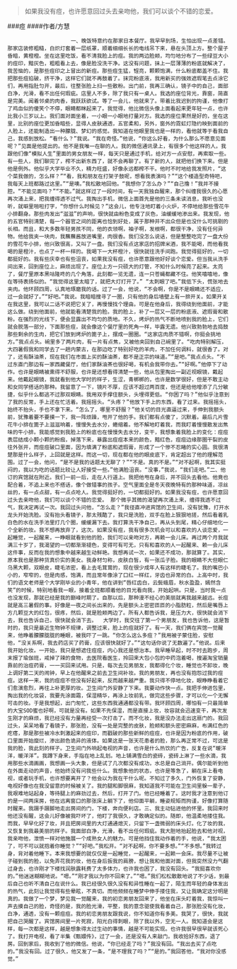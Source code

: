 > 如果我没有痘，也许愿意回过头去亲吻他，我们可以谈个不错的恋爱。

###痘
####作者/方慧

						一、晚饭特意约在那家日本餐厅。我早早到场，生怕出现一点差错。那家店装修粗糙，白炽灯套着一层纸罩，顺着细细长长的电线吊下来，悬在头顶上方。整个屋子昏暗，黄橙橙。坐在这里吃饭，看不清我脸上的痘。我的两边脸颊，均匀地分布了一些绿豆大小的痘印，黯灰色，粗粗看上去，像是脸没洗干净。这没有问题，抹上一层薄薄的粉底就解决了，我苦恼的，是那些痘印之上冒出的新痘。那些痘生猛，锃亮，颗颗饱满，什么粉底都盖不住。我把那些痘掐破，挤干净，这样它们就不再鼓着了。抹完粉底液，我用新买的强效遮瑕笔去点涂它们，再用指肚匀开，最后，往整张脸上扫一些散粉。出门前，我再三确认，镜子中的自己，面部白净，光滑，看不出任何瑕疵。店里人不多，除了我只有一桌人。我选的座位背光，靠窗，简直是完美。闻着邻桌的肉香，我跃跃欲试。等了一会儿，他就来了。带着比我迟到的拘谨，他像打了鸡血似的傻笑个不停，眼睛都眯起来了。我觉得，他比微信头像上面看起来更年轻一点，也许比我小三岁以上。我们面对面坐着，一小眼一小眼地打量对方。我选的座位果然是好的，坐在这里，比别的座位更加昏暗些，显得人皮肤通透，五官柔和，另外，窗外的霓虹灯隐约映到面前的人脸上，还能制造出一种朦胧、梦幻的感觉。我知道在他眼里我也是一样的，看他就等于看我自己，我感到放松。“看什么？”我说。“我在奇怪。”他说，“你这么好看，为什么那么不愿意见面呢？”见面是他提出的。他不是我唯一在聊的人。我的微信通讯录上，有很多个他这样的人。我跟他们像“模拟人生”里面的男女朋友一样，每天只是通过手机，给对方一点安慰，再索取一些。有一些人，我们聊完了，榨不出新东西了，就不会再聊了。有了新的人，就把他们换下来。但是他是例外。他似乎大学毕业不久，精力旺盛，好像永远都榨不干。他时不时地给我发照片，“这个菜我做的，怎么样？”“看，我和朋友在打架子鼓呢，想看我表演吗？”“这个楼造型奇特吧，我每天上班都路过这里。”“是噢。”我松散地回他。“我想你了怎么办？”“自己撸！”我并不接腔。“不能见面吗？”“不能。”就这样过了一段时间，有一天我独自醒来，那个纠缠我很久的心愿再次涌上来，把我缠得透不过气。我掏出手机，微信上面首先是他的三条未读消息，我听也没听，就噼里啪啦打字，“你想什么时候见？”这会儿，他专注地盯着小火炉，不停地给那些雪花牛小排翻身。那些肉发出“滋滋”的声响，很快就由粉色变成了灰色，油缓缓地渗出来。我发现，他的五官特别清楚，每一个器官之间的距离也恰到好处，属于那种并不出众但是也没什么可挑剔的长相。而且，和大多数年轻男孩不同，他的衣领啊，袖子啊，发根啊，都很干净，没有任何异物。他给我夹一块肉，我蘸蘸酱放进嘴里，肉很香。我们没怎么说话，但是整整吃完了一盘大份的雪花牛小排，他兴致很高，又叫了一盘。我们没有点这家店的招牌米酒，我不能喝，而他看我喝的是橙汁，也点了一杯一样的。我喝下一大杯橙汁，很快就往洗手间跑。我觉得挺好的，一切都挺好的。我有些庆幸也有些沮丧，如果我没有痘，也许愿意跟他好好谈个恋爱。但当我从洗手间出来，回到座位上，麻烦出现了。座位上方一只硕大的灯管，不知什么时候亮了起来。太亮了，餐厅里原本黑咕隆咚的几个角落，此刻都一览无遗，连一只苍蝇都藏不住。他笑嘻嘻地，像在等待表扬似的。“我觉得这里太暗了，就把大灯打开了。” “太刺眼了吧。”我低下头，慌张地去夹肉。他环顾四周，认真地琢磨我的话。过了一会，他说，“不会啊，你是不是眼睛还不适应，过一会就好了。”“好吧。”我说。我暗暗搜寻了一圈，只有他的身后墙壁上有一排开关。如果开关在我这里，我可以二话不说把它关了，再慢慢找个理由。可是在他身后，我得绕到他面前，才能这么做。绕到他面前，他就能看清楚我的脸。我的脸上，补了一层又一层的粉底液、遮瑕膏和散粉。在强烈的光线下，便会显露出不均匀的质地。不久，烤炉的热气不断地喷到我的脸上，它们就会脱落一部分，下面那些痘，就会像这个餐厅里的死角一样，毕露无遗。他兴致勃勃地去捣鼓那些剩余的生肉，把它们放到烤炉的篦子上，摆成一圈圈。“这家店肉质不错啊，你挺会挑地方。”我点点头。碗里多了两片肉，有一片有点焦，又被他夹回到自己碗里了。“吃肉特别解压，大四暑假我和同学去了一趟内蒙古，在那边吃了特别好吃的羊肉，不加任何调料，就很香了。对了，还有酥油茶，现在我们在市面上买的酥油茶，都不是正宗的味道。”“是吧。”我点点头。“不过东直门那边有一家西藏餐厅，他们家酥油茶也很好喝，有机会我带你去。”“好啊。”他停下了动作。也许是眼睛被熏得不舒服，也许是还想看得清楚一些，他从包里掏出一副近视眼镜，戴起来。他戴起眼镜，我就看到他大学时的样子，生涩，青梆梆的，也许是数学很好，但是不敢主动和女同学搭话的那种。我留意了一下，镜片不厚，应该不超过两百度，但还是给他增添了几分敏捷，似乎什么都逃不过那双眼睛。我用双手撑住额头，头埋得更低。“你困了吗？”他似乎注意到了我的反常，手上还在忙活着。我摇摇头。“头疼？”他放下手上的东西，看了过来。我摇摇头，始终不抬头，手也不拿下来。“怎么了，哪里不舒服？”他关切的目光直逼过来，手伸到我额头前，犹豫着要不要摸一下，我一阵烦躁，甩开了他的手。我们都有点傻了，沉默着。最后几片雪花牛小排在篦子上滋滋响着，慢慢失去水分，蜷缩着。他不解地盯着我，而我盯着慢慢散发出焦味的牛小排。我能感觉到我脸上的粉底也在慢慢失去水分，变干，我想象着我脸上的变化：痘痘表层结成小颗小颗的粉痂，掉落下来，暴露出痘痘本来的颜色，黯红色，痘痘边缘那圈干裂的皮往外张开，而痘痘破口里面，因为填满了粉底和遮瑕膏，形成了一个惨不忍睹的实心圆。我很清楚那是什么样子，上回就是这样。而这一切，现在都在他的眼皮底下，肯定超出了他的理解范围。过了一会，他问，“是不是我的话题太无聊了？”“不是。真的不是。”“对不起啊，我其实挺闷的，我以为吃的话题比较让人好接受一些。”他满脸沮丧。“没事，”我说，“我们走吧。”二、他订的宾馆就在附近。我们一前一后，走在人行道上。我把他甩在身后，并不回头去看他。他竟也配合着，不追上来也不搭话，像个做错事的孩子。空气里面全是冬天夜晚特有的那种味道，凉丝丝的，有一点点甜，有一点点呛人。我觉得挺好的，一切都挺好的。如果我没有痘，也许愿意回过头去亲吻他，我们可以谈个不错的恋爱。 那个微乎其微的渴望再次涌上来，缠得我透不过气，我决定再试一次。我回过头问他，“怎么走？”我径直冲进宾馆的卫生间，没有犹豫，打开水龙头开始洗脸。没有抬头看镜子，那太残酷了，我只是洗脸，双手在脸上狠狠地搓，然后看着乳白色的水在洗手池里打几个圈，缓缓漏下去。我打算洗干净自己，再从头到尾，精心仔细地化一个全新的妆。我不想再放弃了，这次。如果没有痘，我有很多次机会可以和喜欢的人谈恋爱，一起睡觉，一起醒来，一睁眼就看到他的脸，我们可以亲吻对方，再赖一会儿床。再过两个月我就满三十岁了，我渴望的一切都渐渐褪色，变得可有可无，只有和喜欢的人一起醒来、赖一会儿床这件事，反而在我的想象中越来越生动鲜艳。我想再试一次，如果还不成功，那就算了。其实，原本我也是那种货真价实的美女。我身材匀称，皮肤白皙，有一张瓜子脸。我的眼睛不大但眼仁乌黑大颗，双眼皮，睫毛浓密，看上去毛茸茸的，现在很少成年人有这样的睫毛了。我的嘴巴小小的，窄窄的，但是肉感，饱满，而且常年像涂了口红一样红，牙齿也异常的白。上高中时，我们的语文老师是个大学刚毕业的小青年，他在讲到“唇红齿白，云鬓蛾眉，秋水盈盈，嫣然含笑”的时候，特别地看我一眼，接着全班都顺着他的目光看向我，开始起哄。只是，当时我一点也没发现，那就已经是我的巅峰时期了。自那以后，那种漫不经心的美丽就离我越来越远。长痘就是高三暑假的事。好像是一夜之间长出来的，先是额头上密密匝匝的小脂肪粒，然后是嘴唇上方几颗豆大的红包，很疼，然后，就是脸颊两边了。所有人都告诉我，是压力大，很快就会消下去，我也告诉自己，很快就会消下去。  大学时，我交往了第一个男朋友，我也告诉他，这是暂时的，我只是最近生物钟不规律，调整过来，脸上的痘就好了。有一天，我们俩在宾馆一觉醒来，他睁着朦朦胧胧的睡眼，被我吓了一跳。“你怎么这么多痘？”我用被子蒙住脸，安慰他，“没关系啊，我去药店买了药膏，应该很快就好了。”“这句话你说了无数遍了。”他说。后来我开始化妆。一开始，我只是想遮住痘痘，内心我还是想治本。我早睡早起，时不时去跑步，周末报了瑜伽班，戒掉了辣的食物，去医院看医生，拎回来大包小包的中药泡着喝，搜遍淘宝销量靠前的治痘药膏，一一买回来试用。只是，每次去见男朋友，我都得化个妆，睡觉也不卸妆，晚上调好第二天的闹钟，早上在他醒来之前去卫生间补妆。我的男朋友，再也没有抱怨过我的痘痘。这样一来，我的痘痘不但没有好起来，反而越来越严重。我只得不停地化妆，眼睁睁看着它们愈演愈烈，再往上补更厚的妆。卫生间门外安静了下来。我要动作快一点。我把手伸进包里，掏出我的化妆袋，我要先涂面霜，保湿精华，再涂上妆前乳，做完这些步骤，才可以化一个无懈可击的妆。于是我想起，出门匆忙，这些东西我通通都没有带。我环顾四周，哪怕有一只最简单的大宝SOD蜜也好啊，可就是没有。如果不先保湿，而是直接上妆，妆容就会迅速变干，再次发生刚才的麻烦，我已经没有力量再经受一次打击了。而不化妆，我是没办法走出这扇门的。我回过头，呆呆地看了看镜子，那张脸，没有一处是完整的皮肤，脸颊和额头密密麻麻，布满红色的疙瘩，那是那些被冷水刺激起来的痘印，而戳破的那些新鲜的痘痘，也许是因为粉底的作用，破口里面开始糜烂，渗出颜色诡异的液体。如果这是一张天花患者的脸，那么再正常不过，可这是我的脸，我此刻的样子。卫生间门外响起电视的声音，也许是什么热饮的广告，反复在说“暖洋洋，暖洋洋”。我蹲下身来，手指在地上乱划。地上铺满雪白的瓷砖，瓷砖上淋了一些水滴，我用那些水滴画画，我想画一头大象，但是试了几次都没有成功，水总是自己淌开。偶尔能听到他在外面走动的声音，他始终没有问我些什么。我想象他的状态，也许是等急了，躺在床上看电视，或者玩手机，也许想要离开了？他会以为我在干什么呢。不知过了多久，门外恢复了安静，电视好像也在我没留意的时候被关了。我的腿和脚很麻，我知道我不可能在卫生间里躲一辈子，我艰难地站起身，等待腿上的麻劲过去，然后，打开了门。他已经睡着了。这时我才注意到他订的是一间两床房，他在远离窗口的那张床上躺下了，他仰面平躺，睡姿规矩而拘谨，好像打算随时醒来。我蹑手蹑脚地走出房间的门，下楼，奔向便利店。三、我主动钻进他的怀里。我回来时他还没有醒，这会儿好像被我吓坏了，他盯了我很久，才敢确定似的。随即，他温柔地搂住我。而我，早早化好了妆，并且把房间里的大灯通通熄灭，只留下一盏微弱的床头灯。化了妆的我，又恢复到我最美丽的样子。我面部白净，光滑，看不出任何瑕疵。我大胆地抬起脸去和他对视，我亲吻他，泄愤一样对他施展一个成熟女人的魅力。可是他挡住我动作着的手，他说，“我太困了，可不可以就抱着你睡觉？”“好吧。”我松开。“对不起啊，你不要多想。”“不多想。”我转过身，背对着他睡下。本来我想要的就仅仅是一起睡觉，一起醒来，一起赖一会床。我尽量不让被子碰到我的脸，以免弄花我的妆，他在身后扳我的肩膀，想让我和他面对面，但我突然没力气翻过身去，也许刚才下楼找润肤露耗费了太多体力，也许我也困了，我没有回头。“我挺喜欢你的。”他迷迷糊糊地说。“嗯。”“刚才我以为你不回来了。”“嗯。”我们松松散散地说了不少话，到最后自己也听不清自己在说什么。我已经很久很久没有和异性睡在一起了，陌生而年轻的身体发出的热气，此刻让我觉得有些晕眩，不真切。而他频频在睡梦中伸手搂住我，又让我确定这分明是真的。我做了一个梦，梦见我一觉醒来，我的初恋男朋友回来了，他坐在床头盯着我，我惊叫一声去摸自己的脸，奇怪的是，我的脸光滑，平整，我的意念驱使我看着自己，那张脸没有化妆，白净，通透，没有一颗痘痘。我的初恋男朋友跟我说，你不知道你有多美。我哭了，很快，我就把自己哭醒了。宾馆房间里一片死寂，阳光白得刺眼，除了我以外，空无一人。我知道会是这样，每一次都是这样，越是想象得太过生动的事情，越是不可能实现。也许我很早很早就该死心了。我打开电视，看了半集《甄嬛传》，过了一会，还是没有人来敲门。我收拾好东西，退了房。回到家后，我收到了他的微信。他说，“你已经走了吗？”我没有回。“我出去买了点吃的。”我没有回。过了很久，他又发了一条，“是不理我了吗？”“是的。”我回答他，“我对你没感觉。”			  		
